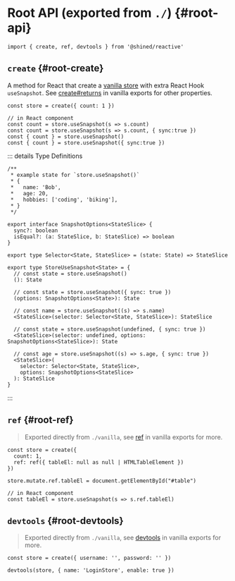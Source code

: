 # Root API (exported from `./`) {#root-api}

```tsx
import { create, ref, devtools } from '@shined/reactive'
```

## `create` {#root-create}

A method for React that create a [vanilla store](/reference/vanilla-api#create) with extra React Hook `useSnapshot`. See [create#returns](/reference/vanilla-api#create-returns) in vanilla exports for other properties.

```tsx
const store = create({ count: 1 })

// in React component
const count = store.useSnapshot(s => s.count)
const count = store.useSnapshot(s => s.count, { sync:true })
const { count } = store.useSnapshot()
const { count } = store.useSnapshot({ sync:true })
```

::: details Type Definitions

```tsx
/**
 * example state for `store.useSnapshot()`
 * {
 *   name: 'Bob',
 *   age: 20,
 *   hobbies: ['coding', 'biking'],
 * }
 */

export interface SnapshotOptions<StateSlice> {
  sync?: boolean
  isEqual?: (a: StateSlice, b: StateSlice) => boolean
}

export type Selector<State, StateSlice> = (state: State) => StateSlice

export type StoreUseSnapshot<State> = {
  // const state = store.useSnapshot()
  (): State

  // const state = store.useSnapshot({ sync: true })
  (options: SnapshotOptions<State>): State

  // const name = store.useSnapshot((s) => s.name)
  <StateSlice>(selector: Selector<State, StateSlice>): StateSlice

  // const state = store.useSnapshot(undefined, { sync: true })
  <StateSlice>(selector: undefined, options: SnapshotOptions<StateSlice>): State

  // const age = store.useSnapshot((s) => s.age, { sync: true })
  <StateSlice>(
    selector: Selector<State, StateSlice>,
    options: SnapshotOptions<StateSlice>
  ): StateSlice
}
```

:::

## `ref` {#root-ref}

> Exported directly from `./vanilla`, see [ref](/reference/vanilla-api#ref) in vanilla exports for more.

```tsx
const store = create({ 
  count: 1,
  ref: ref({ tableEl: null as null | HTMLTableElement })
})

store.mutate.ref.tableEl = document.getElementById("#table")

// in React component
const tableEl = store.useSnapshot(s => s.ref.tableEl)
```

## `devtools` {#root-devtools}

> Exported directly from `./vanilla`, see [devtools](/reference/vanilla-api#devtools) in vanilla exports for more.

```tsx
const store = create({ username: '', password: '' })

devtools(store, { name: 'LoginStore', enable: true })
```
